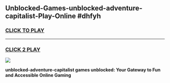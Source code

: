 
## Unblocked-Games-unblocked-adventure-capitalist-Play-Online #dhfyh
<h3>
<a href="https://news.freeplayer.one?title=unblocked-adventure-capitalist&ref=3">CLICK TO PLAY</a></h3>
<hr>

<h3>
<a href="https://news.freeplayer.one?title=unblocked-adventure-capitalist&ref=3">CLICK 2 PLAY</a>
  
</h3>

<a href="https://news.freeplayer.one?title=unblocked-adventure-capitalist&ref=3"><img src="https://clearcache.store/games.png"></a>


**unblocked-adventure-capitalist games unblocked: Your Gateway to Fun and Accessible Online Gaming**
